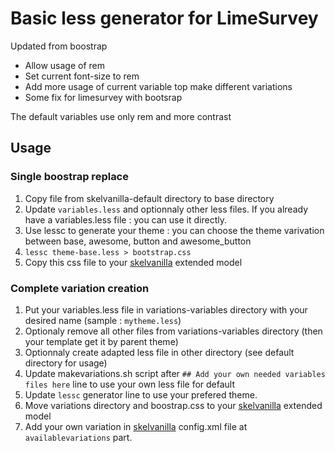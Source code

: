 # Basic less generator for LimeSurvey #

Updated from boostrap

- Allow usage of rem
- Set current font-size to rem
- Add more usage of current variable top make different variations
- Some fix for limesurvey with bootsrap

The default variables use only rem and more contrast

## Usage ##

### Single boostrap replace ##

1. Copy file from  skelvanilla-default directory to base directory
2. Update `variables.less` and optionnaly other less files. If you already have a variables.less file : you can use it directly.
3. Use lessc to generate your theme : you can choose the theme varivation between base, awesome, button and awesome_button
4. `lessc theme-base.less > bootstrap.css`
5. Copy this css file to your [skelvanilla](https://gitlab.com/SondagesPro/SurveyThemes/skelvanilla) extended model

### Complete variation creation ##

1. Put your variables.less file in variations-variables directory with your desired name (sample : `mytheme.less`)
2. Optionaly remove all other files from variations-variables directory (then your template get it by parent theme)
2. Optionnaly create adapted less file in other directory (see default directory for usage)
3. Update makevariations.sh script after `## Add your own needed variables files here` line to use your own less file for default
4. Update `lessc` generator line to use your prefered theme.
5. Move variations directory and boostrap.css to your [skelvanilla](https://gitlab.com/SondagesPro/SurveyThemes/skelvanilla) extended model
6. Add your own variation in [skelvanilla](https://gitlab.com/SondagesPro/SurveyThemes/skelvanilla) config.xml file at `availablevariations` part.
